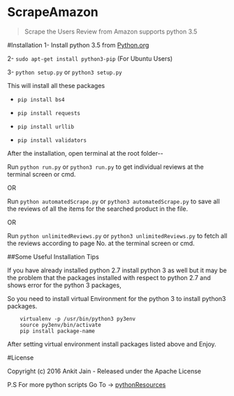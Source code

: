 # ScrapeAmazon
>Scrape the Users Review from Amazon supports python 3.5

#Installation
1- Install python 3.5 from [Python.org](https://www.python.org)

2- `sudo apt-get install python3-pip` (For Ubuntu Users)

3- `python setup.py` or `python3 setup.py`

  This will install all these packages

  * `pip install bs4`

  * `pip install requests`

  * `pip install urllib`

  * `pip install validators`

After the installation, open terminal at the root folder--

Run `python run.py` or `python3 run.py` to get individual reviews at the terminal screen or cmd.

OR

Run `python automatedScrape.py` or `python3 automatedScrape.py` to save all the reviews of all the items for the searched product in the file.

OR

Run `python unlimitedReviews.py` or `python3 unlimitedReviews.py` to fetch all the reviews according to page No. at the terminal screen or cmd.

##Some Useful Installation Tips

If you have already installed python 2.7 install python 3 as well but it may be the problem that the packages installed with respect to python 2.7 and shows error for the python 3 packages,

So you need to install virtual Environment for the python 3 to install python3 packages.

```
	virtualenv -p /usr/bin/python3 py3env
	source py3env/bin/activate
	pip install package-name
```

After setting virtual environment install packages listed above and Enjoy.

#License

Copyright (c) 2016 Ankit Jain - Released under the Apache License

P.S For more python scripts Go To -> [pythonResources](https://github.com/ankitjain28may/pythonResources)